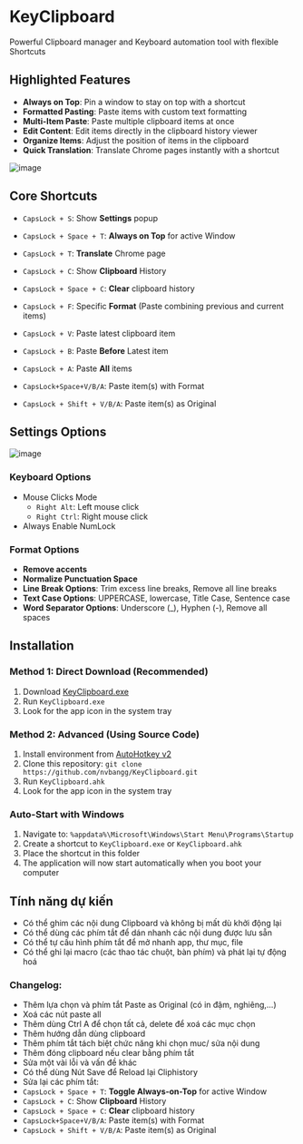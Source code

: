 # KeyClipboard

Powerful Clipboard manager and Keyboard automation tool with flexible Shortcuts

## Highlighted Features

- **Always on Top**: Pin a window to stay on top with a shortcut
- **Formatted Pasting**: Paste items with custom text formatting
- **Multi-Item Paste**: Paste multiple clipboard items at once
- **Edit Content**: Edit items directly in the clipboard history viewer
- **Organize Items**: Adjust the position of items in the clipboard
- **Quick Translation**: Translate Chrome pages instantly with a shortcut

![image](https://github.com/user-attachments/assets/3942361e-097a-422c-a8eb-bd4ca9858678)

## Core Shortcuts
- `CapsLock + S`: Show **Settings** popup
- `CapsLock + Space + T`: **Always on Top** for active Window
- `CapsLock + T`: **Translate** Chrome page
- `CapsLock + C`: Show **Clipboard** History
- `CapsLock + Space + C`: **Clear** clipboard history
- `CapsLock + F`: Specific **Format** (Paste combining previous and current items) 

- `CapsLock + V`: Paste latest clipboard item 
- `CapsLock + B`: Paste **Before** Latest item
- `CapsLock + A`: Paste **All** items 
- `CapsLock+Space+V/B/A`: Paste item(s) with Format
- `CapsLock + Shift + V/B/A`: Paste item(s) as Original

## Settings Options
![image](https://github.com/user-attachments/assets/99076f93-7f65-402c-8519-9ffae92476b6)

### Keyboard Options
- Mouse Clicks Mode
  - `Right Alt`: Left mouse click
  - `Right Ctrl`: Right mouse click
- Always Enable NumLock

### Format Options

- **Remove accents**
- **Normalize Punctuation Space**
- **Line Break Options**: Trim excess line breaks, Remove all line breaks
- **Text Case Options**: UPPERCASE, lowercase, Title Case, Sentence case
- **Word Separator Options**: Underscore (_), Hyphen (-), Remove all spaces

## Installation

### Method 1: Direct Download (Recommended)
1. Download [KeyClipboard.exe](https://github.com/nvbangg/KeyClipboard/releases)
2. Run `KeyClipboard.exe`
3. Look for the app icon in the system tray

### Method 2: Advanced (Using Source Code)
1. Install environment from [AutoHotkey v2](https://www.autohotkey.com)
2. Clone this repository:
`git clone https://github.com/nvbangg/KeyClipboard.git`
3. Run `KeyClipboard.ahk`
4. Look for the app icon in the system tray

### Auto-Start with Windows
1. Navigate to: `%appdata%\Microsoft\Windows\Start Menu\Programs\Startup`
2. Create a shortcut to `KeyClipboard.exe` or `KeyClipboard.ahk`
3. Place the shortcut in this folder
4. The application will now start automatically when you boot your computer

## Tính năng dự kiến

- Có thể ghim các nội dung Clipboard và không bị mất dù khởi động lại
- Có thể dùng các phím tắt để dán nhanh các nội dung được lưu sẵn
- Có thể tự cấu hình phím tắt để mở nhanh app, thư mục, file
- Có thể ghi lại macro (các thao tác chuột, bàn phím) và phát lại tự động hoá

### Changelog: 
- Thêm lựa chọn và phím tắt Paste as Original (có in đậm, nghiêng,...)
- Xoá các nút paste all
- Thêm dùng Ctrl A để chọn tất cả, delete để xoá các mục chọn
- Thêm hướng dẫn dùng clipboard
- Thêm phím tắt tách biệt chức năng khi chọn muc/ sửa nội dung
- Thêm đóng clipboard nếu clear bằng phím tắt
- Sửa một vài lỗi và vấn đề khác
- Có thể dùng Nút Save để Reload lại Cliphistory
- Sửa lại các phím tắt:
- `CapsLock + Space + T`: **Toggle Always-on-Top** for active Window
- `CapsLock + C`: Show **Clipboard** History
- `CapsLock + Space + C`: **Clear** clipboard history
- `CapsLock+Space+V/B/A`: Paste item(s) with Format
- `CapsLock + Shift + V/B/A`: Paste item(s) as Original
